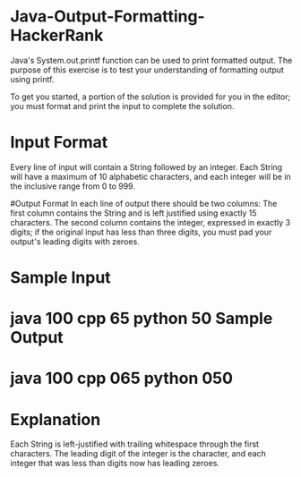 # Java-Output-Formatting-HackerRank

Java's System.out.printf function can be used to print formatted output. The purpose of this exercise is to test your understanding of formatting output using printf.

To get you started, a portion of the solution is provided for you in the editor; you must format and print the input to complete the solution.

# Input Format
Every line of input will contain a String followed by an integer. 
Each String will have a maximum of 10 alphabetic characters, and each integer will be in the inclusive range from 0 to 999.

#Output Format
In each line of output there should be two columns: 
The first column contains the String and is left justified using exactly 15 characters. 
The second column contains the integer, expressed in exactly 3 digits; if the original input has less than three digits, you must pad your output's leading digits with zeroes.

# Sample Input
java 100
cpp 65
python 50
Sample Output
================================
java           100 
cpp            065 
python         050 
================================

# Explanation
Each String is left-justified with trailing whitespace through the first  characters. The leading digit of the integer is the character, and each integer that was less than  digits now has leading zeroes.

